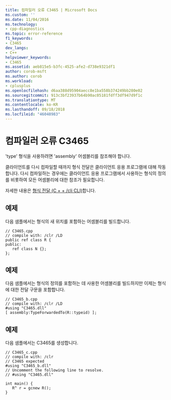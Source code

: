 ```yaml
---
title: 컴파일러 오류 C3465 | Microsoft Docs
ms.custom: ''
ms.date: 11/04/2016
ms.technology:
- cpp-diagnostics
ms.topic: error-reference
f1_keywords:
- C3465
dev_langs:
- C++
helpviewer_keywords:
- C3465
ms.assetid: aeb815e5-b3fc-4525-afe2-d738e9321df1
author: corob-msft
ms.author: corob
ms.workload:
- cplusplus
ms.openlocfilehash: d6aa388d95904aecc8e1ba558b374249bb280e02
ms.sourcegitcommit: 913c3bf23937b64b90ac05181fdff3df947d9f1c
ms.translationtype: MT
ms.contentlocale: ko-KR
ms.lasthandoff: 09/18/2018
ms.locfileid: "46048983"
---
```

# <a name="compiler-error-c3465"></a>컴파일러 오류 C3465

'type' 형식을 사용하려면 'assembly' 어셈블리를 참조해야 합니다.

클라이언트를 다시 컴파일할 때까지 형식 전달은 클라이언트 응용 프로그램에 대해 작동합니다. 다시 컴파일하는 경우에는 클라이언트 응용 프로그램에서 사용하는 형식의 정의를 비롯하여 모든 어셈블리에 대한 참조가 필요합니다.

자세한 내용은 [형식 전달 (C + + /cli CLI)](../../windows/type-forwarding-cpp-cli.md)합니다.

## <a name="example"></a>예제

다음 샘플에서는 형식의 새 위치를 포함하는 어셈블리를 빌드합니다.

```
// C3465.cpp
// compile with: /clr /LD
public ref class R {
public:
   ref class N {};
};
```

## <a name="example"></a>예제

다음 샘플에서는 형식의 정의를 포함하는 데 사용한 어셈블리를 빌드하지만 이제는 형식에 대한 전달 구문을 포함합니다.

```
// C3465_b.cpp
// compile with: /clr /LD
#using "C3465.dll"
[ assembly:TypeForwardedTo(R::typeid) ];
```

## <a name="example"></a>예제

다음 샘플에서는 C3465를 생성합니다.

```
// C3465_c.cpp
// compile with: /clr
// C3465 expected
#using "C3465_b.dll"
// Uncomment the following line to resolve.
// #using "C3465.dll"

int main() {
   R^ r = gcnew R();
}
```